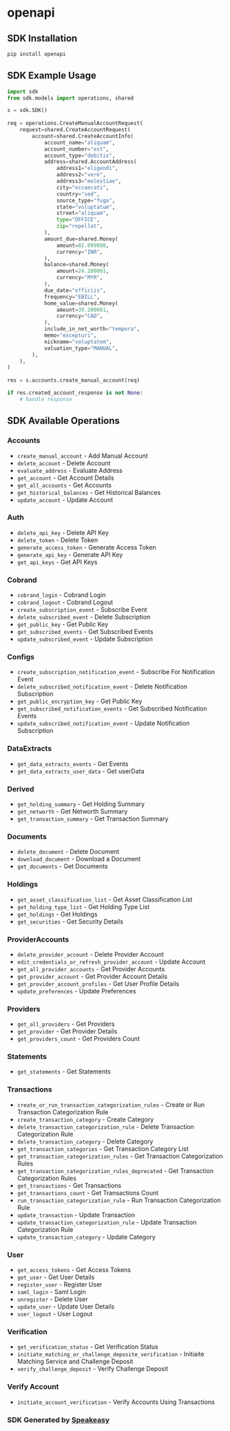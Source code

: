 # openapi

<!-- Start SDK Installation -->
## SDK Installation

```bash
pip install openapi
```
<!-- End SDK Installation -->

## SDK Example Usage
<!-- Start SDK Example Usage -->
```python
import sdk
from sdk.models import operations, shared

s = sdk.SDK()
    
req = operations.CreateManualAccountRequest(
    request=shared.CreateAccountRequest(
        account=shared.CreateAccountInfo(
            account_name="aliquam",
            account_number="est",
            account_type="debitis",
            address=shared.AccountAddress(
                address1="eligendi",
                address2="vero",
                address3="molestiae",
                city="occaecati",
                country="sed",
                source_type="fuga",
                state="voluptatum",
                street="aliquam",
                type="OFFICE",
                zip="repellat",
            ),
            amount_due=shared.Money(
                amount=82.099998,
                currency="INR",
            ),
            balance=shared.Money(
                amount=24.200001,
                currency="MYR",
            ),
            due_date="officiis",
            frequency="EBILL",
            home_value=shared.Money(
                amount=39.200001,
                currency="CAD",
            ),
            include_in_net_worth="tempora",
            memo="excepturi",
            nickname="voluptatem",
            valuation_type="MANUAL",
        ),
    ),
)
    
res = s.accounts.create_manual_account(req)

if res.created_account_response is not None:
    # handle response
```
<!-- End SDK Example Usage -->

<!-- Start SDK Available Operations -->
## SDK Available Operations

### Accounts

* `create_manual_account` - Add Manual Account
* `delete_account` - Delete Account
* `evaluate_address` - Evaluate Address
* `get_account` - Get Account Details
* `get_all_accounts` - Get Accounts
* `get_historical_balances` - Get Historical Balances
* `update_account` - Update Account

### Auth

* `delete_api_key` - Delete API Key
* `delete_token` - Delete Token
* `generate_access_token` - Generate Access Token
* `generate_api_key` - Generate API Key
* `get_api_keys` - Get API Keys

### Cobrand

* `cobrand_login` - Cobrand Login
* `cobrand_logout` - Cobrand Logout
* `create_subscription_event` - Subscribe Event
* `delete_subscribed_event` - Delete Subscription
* `get_public_key` - Get Public Key
* `get_subscribed_events` - Get Subscribed Events
* `update_subscribed_event` - Update Subscription

### Configs

* `create_subscription_notification_event` - Subscribe For Notification Event
* `delete_subscribed_notification_event` - Delete Notification Subscription
* `get_public_encryption_key` - Get Public Key
* `get_subscribed_notification_events` - Get Subscribed Notification Events
* `update_subscribed_notification_event` - Update Notification Subscription

### DataExtracts

* `get_data_extracts_events` - Get Events
* `get_data_extracts_user_data` - Get userData

### Derived

* `get_holding_summary` - Get Holding Summary
* `get_networth` - Get Networth Summary
* `get_transaction_summary` - Get Transaction Summary

### Documents

* `delete_document` - Delete Document
* `download_document` - Download a Document
* `get_documents` - Get Documents

### Holdings

* `get_asset_classification_list` - Get Asset Classification List
* `get_holding_type_list` - Get Holding Type List
* `get_holdings` - Get Holdings
* `get_securities` - Get Security Details

### ProviderAccounts

* `delete_provider_account` - Delete Provider Account
* `edit_credentials_or_refresh_provider_account` - Update Account
* `get_all_provider_accounts` - Get Provider Accounts
* `get_provider_account` - Get Provider Account Details
* `get_provider_account_profiles` - Get User Profile Details
* `update_preferences` - Update Preferences

### Providers

* `get_all_providers` - Get Providers
* `get_provider` - Get Provider Details
* `get_providers_count` - Get Providers Count

### Statements

* `get_statements` - Get Statements

### Transactions

* `create_or_run_transaction_categorization_rules` - Create or Run Transaction Categorization Rule
* `create_transaction_category` - Create Category
* `delete_transaction_categorization_rule` - Delete Transaction Categorization Rule
* `delete_transaction_category` - Delete Category
* `get_transaction_categories` - Get Transaction Category List
* `get_transaction_categorization_rules` - Get Transaction Categorization Rules
* `get_transaction_categorization_rules_deprecated` - Get Transaction Categorization Rules
* `get_transactions` - Get Transactions
* `get_transactions_count` - Get Transactions Count
* `run_transaction_categorization_rule` - Run Transaction Categorization Rule
* `update_transaction` - Update Transaction
* `update_transaction_categorization_rule` - Update Transaction Categorization Rule
* `update_transaction_category` - Update Category

### User

* `get_access_tokens` - Get Access Tokens
* `get_user` - Get User Details
* `register_user` - Register User
* `saml_login` - Saml Login
* `unregister` - Delete User
* `update_user` - Update User Details
* `user_logout` - User Logout

### Verification

* `get_verification_status` - Get Verification Status
* `initiate_matching_or_challenge_deposite_verification` - Initiaite Matching Service and Challenge Deposit
* `verify_challenge_deposit` - Verify Challenge Deposit

### Verify Account

* `initiate_account_verification` - Verify Accounts Using Transactions

<!-- End SDK Available Operations -->

### SDK Generated by [Speakeasy](https://docs.speakeasyapi.dev/docs/using-speakeasy/client-sdks)
